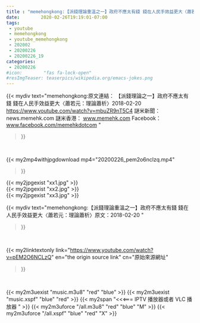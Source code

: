 ```yaml
---
title : "memehongkong:【派錢理論重溫之一】政府不應太有錢 錢在人民手效益更大〈蕭若元：理論蕭析〉原文：2018-02-20 "
date:        2020-02-26T19:19:01-07:00
tags:
 - youtube
 - memehongkong
 - youtube_memehongkong
 - 202002
 - 20200226
 - 20200226_19
categories:
 - 20200226
#icon:        "fas fa-lock-open"
#resImgTeaser: teaserpics/wikipedia.org/emacs-jokes.png
---
```


{{< mydiv text="memehongkong:原文連結： 【派錢理論之一】政府不應太有錢 錢在人民手效益更大〈蕭若元：理論蕭析〉2018-02-20 https://www.youtube.com/watch?v=mbuZR9nT5C4  謎米新聞：news.memehk.com 謎米香港： www.memehk.com Facebook：www.facebook.com/memehkdotcom "
>}}
<br>


{{< my2mp4withjpgdownload mp4="20200226_pem2o6nclzq.mp4"
>}}

{{< my2jpgexist "xx1.jpg" >}}<br>
{{< my2jpgexist "xx2.jpg" >}}<br>
{{< my2jpgexist "xx3.jpg" >}}<br>



{{< mydiv text="memehongkong:【派錢理論重溫之一】政府不應太有錢 錢在人民手效益更大〈蕭若元：理論蕭析〉原文：2018-02-20 "
>}}
<br>

{{< my2linktextonly link="https://www.youtube.com/watch?v=pEM2O6NCLzQ"
en="the origin source link" cn="原始來源網址"
>}}


<br>

{{< my2m3uexist "music.m3u8" "red"  "blue" >}} {{< my2m3uexist "music.xspf" "blue" "red"  >}} {{< my2span "<<<=== IPTV 播放器或者 VLC 播放器 " >}} {{< my2m3uforce "/all.m3u8" "red"  "blue" "M" >}} {{< my2m3uforce "/all.xspf" "blue" "red"  "X" >}} 
